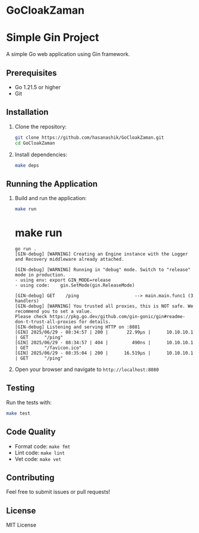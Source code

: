 # GoCloakZaman

# Simple Gin Project

A simple Go web application using Gin framework.

## Prerequisites

- Go 1.21.5 or higher
- Git

## Installation

1. Clone the repository:
   ```bash
   git clone https://github.com/hasanashik/GoCloakZaman.git
   cd GoCloakZaman
   ```
2. Install dependencies:
   ```bash
   make deps
   ```

## Running the Application

1. Build and run the application:

   ```bash
   make run
   ```

   # make run

   ```console
   go run .
   [GIN-debug] [WARNING] Creating an Engine instance with the Logger and Recovery middleware already attached.

   [GIN-debug] [WARNING] Running in "debug" mode. Switch to "release" mode in production.
   - using env:	export GIN_MODE=release
   - using code:	gin.SetMode(gin.ReleaseMode)

   [GIN-debug] GET    /ping                     --> main.main.func1 (3 handlers)
   [GIN-debug] [WARNING] You trusted all proxies, this is NOT safe. We recommend you to set a value.
   Please check https://pkg.go.dev/github.com/gin-gonic/gin#readme-don-t-trust-all-proxies for details.
   [GIN-debug] Listening and serving HTTP on :8081
   [GIN] 2025/06/29 - 08:34:57 | 200 |       22.99µs |      10.10.10.1 | GET      "/ping"
   [GIN] 2025/06/29 - 08:34:57 | 404 |         490ns |      10.10.10.1 | GET      "/favicon.ico"
   [GIN] 2025/06/29 - 08:35:04 | 200 |      16.519µs |      10.10.10.1 | GET      "/ping"
   ```

2. Open your browser and navigate to `http://localhost:8080`

## Testing

Run the tests with:

```bash
make test
```

## Code Quality

- Format code: `make fmt`
- Lint code: `make lint`
- Vet code: `make vet`

## Contributing

Feel free to submit issues or pull requests!

## License

MIT License
